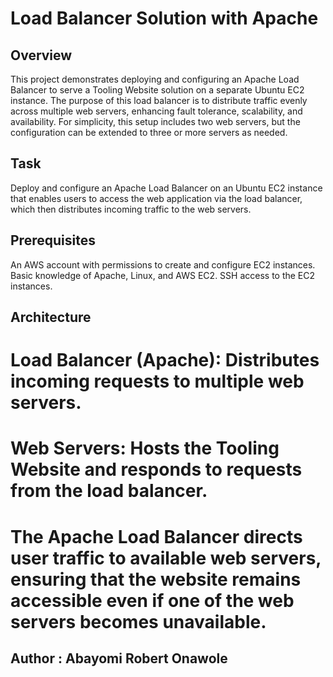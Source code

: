 # Load Balancer Solution with Apache

## Overview

This project demonstrates deploying and configuring an Apache Load Balancer to serve a Tooling Website solution on a separate Ubuntu EC2 instance. The purpose of this load balancer is to distribute traffic evenly across multiple web servers, enhancing fault tolerance, scalability, and availability. For simplicity, this setup includes two web servers, but the configuration can be extended to three or more servers as needed.

## Task
Deploy and configure an Apache Load Balancer on an Ubuntu EC2 instance that enables users to access the web application via the load balancer, which then distributes incoming traffic to the web servers.

## Prerequisites

An AWS account with permissions to create and configure EC2 instances.
Basic knowledge of Apache, Linux, and AWS EC2.
SSH access to the EC2 instances.

## Architecture
# Load Balancer (Apache): Distributes incoming requests to multiple web servers.
# Web Servers: Hosts the Tooling Website and responds to requests from the load balancer.
# The Apache Load Balancer directs user traffic to available web servers, ensuring that the website remains accessible even if one of the web servers becomes unavailable.





## Author : Abayomi Robert Onawole
